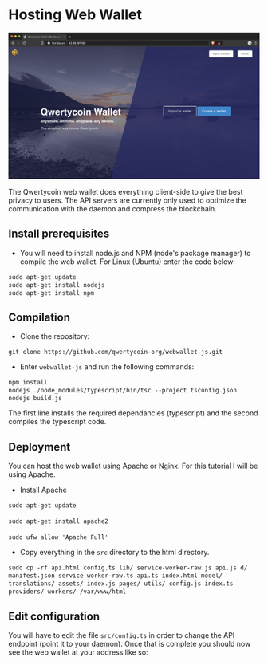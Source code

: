 # Hosting Web Wallet

![](../.gitbook/assets/image%20%283%29.png)

The Qwertycoin web wallet does everything client-side to give the best privacy to users. The API servers are currently only used to optimize the communication with the daemon and compress the blockchain.

## Install prerequisites

* You will need to install node.js and NPM \(node's package manager\) to compile the web wallet. For Linux \(Ubuntu\) enter the code below:

```text
sudo apt-get update
sudo apt-get install nodejs
sudo apt-get install npm
```

## Compilation

* Clone the repository:

```text
git clone https://github.com/qwertycoin-org/webwallet-js.git
```

* Enter `webwallet-js` and run the following commands:

```text
npm install
nodejs ./node_modules/typescript/bin/tsc --project tsconfig.json
nodejs build.js
```

The first line installs the required dependancies \(typescript\) and the second compiles the typescript code.

## Deployment

You can host the web wallet using Apache or Nginx. For this tutorial I will be using Apache.

* Install Apache

```text
sudo apt-get update

sudo apt-get install apache2

sudo ufw allow 'Apache Full'
```

* Copy everything in the `src` directory to the html directory.

```text
sudo cp -rf api.html config.ts lib/ service-worker-raw.js api.js d/ manifest.json service-worker-raw.ts api.ts index.html model/ translations/ assets/ index.js pages/ utils/ config.js index.ts providers/ workers/ /var/www/html
```

## Edit configuration

You will have to edit the file `src/config.ts` in order to change the API endpoint \(point it to your daemon\). Once that is complete you should now see the web wallet at your address like so:

